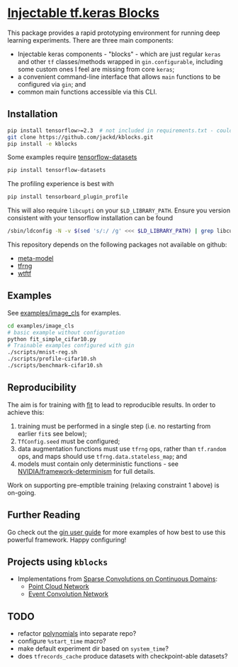 # [Injectable tf.keras Blocks](https://github.com/jackd/kblocks)

This package provides a rapid prototyping environment for running deep learning experiments. There are three main components:

- Injectable keras components - "blocks" - which are just regular `keras` and other `tf` classes/methods wrapped in `gin.configurable`, including some custom ones I feel are missing from core `keras`;
- a convenient command-line interface that allows `main` functions to be configured via `gin`; and
- common main functions accessible via this CLI.

## Installation

```bash
pip install tensorflow>=2.3  # not included in requirements.txt - could be tf-nightly
git clone https://github.com/jackd/kblocks.git
pip install -e kblocks
```

Some examples require [tensorflow-datasets](https://github.com/tensorflow/datasets)

```bash
pip install tensorflow-datasets
```

The profiling experience is best with

```bash
pip install tensorboard_plugin_profile
```

This will also require `libcupti` on your `$LD_LIBRARY_PATH`. Ensure you version consistent with your tensorflow installation can be found

```bash
/sbin/ldconfig -N -v $(sed 's/:/ /g' <<< $LD_LIBRARY_PATH) | grep libcupti
```

This repository depends on the following packages not available on github:

- [meta-model](https://github.com/jackd/meta-model)
- [tfrng](https://github.com/jackd/tfrng)
- [wtftf](https://github.com/jackd/wtftf)

## Examples

See [examples/image_cls](examples/image_cls) for examples.

```bash
cd examples/image_cls
# basic example without configuration
python fit_simple_cifar10.py
# Trainable examples configured with gin
./scripts/mnist-reg.sh
./scripts/profile-cifar10.sh
./scripts/benchmark-cifar10.sh
```

## Reproducibility

The aim is for training with [fit](kblocks/models/fit.py) to lead to reproducible results. In order to achieve this:

1. training must be performed in a single step (i.e. no restarting from earlier `fit`s see below);
2. `TfConfig.seed` must be configured;
3. data augmentation functions must use `tfrng` ops, rather than `tf.random` ops, and maps should use `tfrng.data.stateless_map`; and
4. models must contain only deterministic functions - see [NVIDIA/framework-determinism](https://github.com/NVIDIA/framework-determinism) for full details.

Work on supporting pre-emptible training (relaxing constraint 1 above) is on-going.

## Further Reading

Go check out the [gin user guide](https://github.com/google/gin-config/blob/master/docs/index.md) for more examples of how best to use this powerful framework. Happy configuring!

## Projects using `kblocks`

- Implementations from [Sparse Convolutions on Continuous Domains](https://github.com/jackd/sccd.git):
  - [Point Cloud Network](https://github.com/jackd/pcn.git)
  - [Event Convolution Network](https://github.com/jackd/ecn.git)

## TODO

- refactor [polynomials](kblocks/ops/polynomials) into separate repo?
- configure `%start_time` macro?
- make default experiment dir based on `system_time`?
- does `tfrecords_cache` produce datasets with checkpoint-able datasets?
